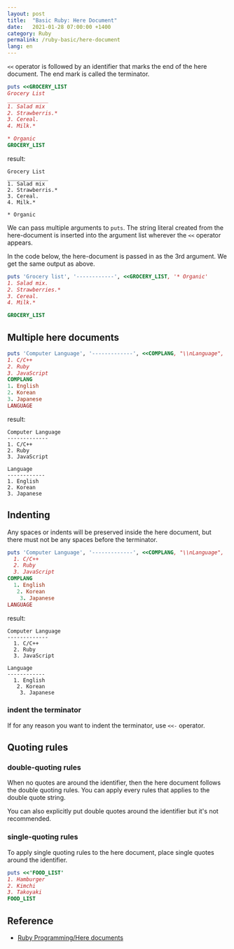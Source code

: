```yaml
---
layout: post
title:  "Basic Ruby: Here Document"
date:   2021-01-28 07:00:00 +1400
category: Ruby
permalink: /ruby-basic/here-document
lang: en
---
```


`<<` operator is followed by an identifier that marks the end of the here document. The end mark is called the terminator.

```ruby
puts <<GROCERY_LIST
Grocery List
_____________
1. Salad mix
2. Strawberris.*
3. Cereal.
4. Milk.*

* Organic
GROCERY_LIST
```

result:

```
Grocery List
_____________
1. Salad mix
2. Strawberris.*
3. Cereal.
4. Milk.*

* Organic
```

We can pass multiple arguments to `puts`. The string literal created from the here-document is inserted into the argument list wherever the `<<` operator appears.

In the code below, the here-document is passed in as the 3rd argument. We get the same output as above.

```ruby
puts 'Grocery list', '------------', <<GROCERY_LIST, '* Organic'
1. Salad mix.
2. Strawberries.*
3. Cereal.
4. Milk.*

GROCERY_LIST
```

## Multiple here documents

```ruby
puts 'Computer Language', '-------------', <<COMPLANG, "\\nLanguage", '------------', <<LANGUAGE
1. C/C++
2. Ruby
3. JavaScript
COMPLANG
1. English
2. Korean
3. Japanese
LANGUAGE
```

result:

```
Computer Language
-------------
1. C/C++
2. Ruby
3. JavaScript

Language
------------
1. English
2. Korean
3. Japanese
```

## Indenting

Any spaces or indents will be preserved inside the here document, but there must not be any spaces before the terminator.

```ruby
puts 'Computer Language', '-------------', <<COMPLANG, "\\nLanguage", '------------', <<LANGUAGE
  1. C/C++
  2. Ruby
  3. JavaScript
COMPLANG
  1. English
   2. Korean
    3. Japanese
LANGUAGE
```

result:

```
Computer Language
-------------
  1. C/C++
  2. Ruby
  3. JavaScript

Language
------------
  1. English
   2. Korean
    3. Japanese
```

### indent the terminator

If for  any reason you want to indent the terminator, use `<<-` operator.

## Quoting rules

### double-quoting rules

When no quotes are around the identifier, then the here document follows the double quoting rules. You can apply every rules that applies to the double quote string.

You can also explicitly put double quotes around the identifier but it's not recommended.

### single-quoting rules

To apply single quoting rules to the here document, place single quotes around the identifier.

```ruby
puts <<'FOOD_LIST'
1. Hamburger
2. Kimchi
3. Takoyaki
FOOD_LIST
```

## Reference
- [Ruby Programming/Here documents](https://en.wikibooks.org/wiki/Ruby_Programming/Here_documents)